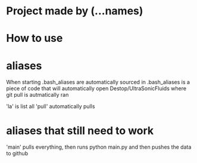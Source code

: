 # Project made by (...names)

# How to use



# aliases
When starting .bash_aliases are automatically sourced
in .bash_aliases is a piece of code that will automatically open Destop/UltraSonicFluids where
git pull is autmatically ran

'la' is list all
'pull' automatically pulls

# aliases that still need to work
'main' pulls everything, then runs python main.py and then pushes the data to github
